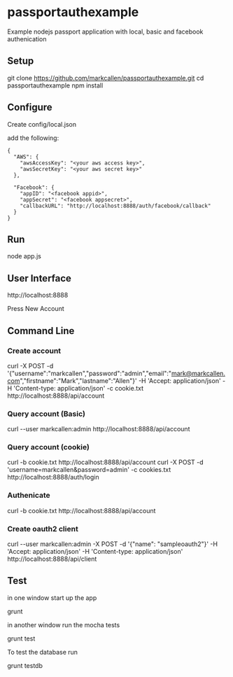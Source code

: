 # passportauthexample

Example nodejs passport application with local, basic and facebook authenication

## Setup

git clone https://github.com/markcallen/passportauthexample.git
cd passportauthexample
npm install

## Configure

Create config/local.json

add the following:

```
{
  "AWS": {
    "awsAccessKey": "<your aws access key>",
    "awsSecretKey": "<your aws secret key>"
  },
  
  "Facebook": {
    "appID": "<facebook appid>",
    "appSecret": "<facebook appsecret>",
    "callbackURL": "http://localhost:8888/auth/facebook/callback"
  }
}
```

## Run

node app.js

## User Interface

http://localhost:8888

Press New Account

## Command Line
### Create account

curl -X POST -d '{"username":"markcallen","password":"admin","email":"mark@markcallen.com","firstname":"Mark","lastname":"Allen"}' -H 'Accept: application/json' -H 'Content-type: application/json' -c cookie.txt http://localhost:8888/api/account


### Query account (Basic)

curl --user markcallen:admin http://localhost:8888/api/account

### Query account (cookie)

curl -b cookie.txt http://localhost:8888/api/account
curl -X POST -d 'username=markcallen&password=admin' -c cookies.txt http://localhost:8888/auth/login


### Authenicate

curl -b cookie.txt http://localhost:8888/api/account

### Create oauth2 client

curl --user markcallen:admin -X POST -d '{"name": "sampleoauth2"}' -H 'Accept: application/json' -H 'Content-type: application/json' http://localhost:8888/api/client

## Test

in one window start up the app

grunt

in another window run the mocha tests

grunt test


To test the database run

grunt testdb


